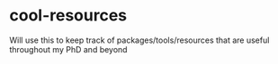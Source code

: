 # cool-resources
Will use this to keep track of packages/tools/resources that are useful throughout my PhD and beyond
